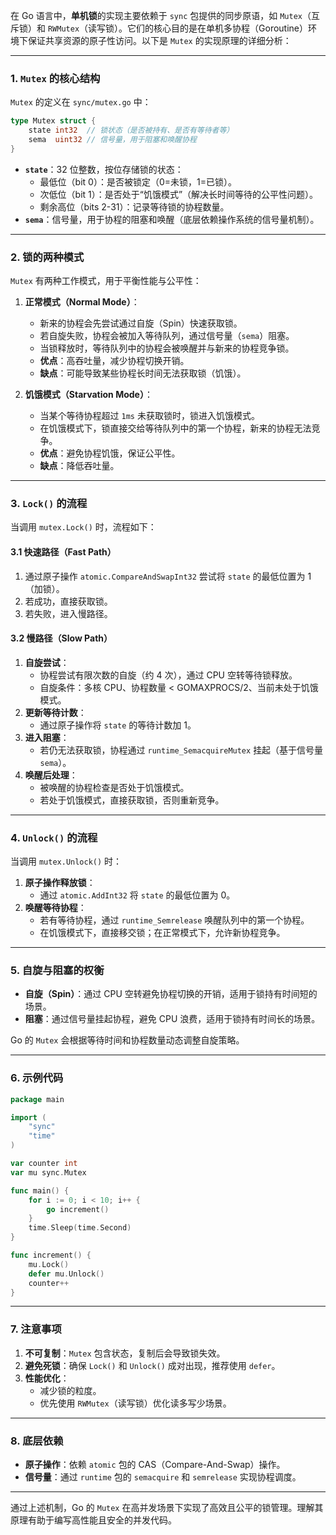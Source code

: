 在 Go 语言中，**单机锁**的实现主要依赖于 `sync` 包提供的同步原语，如 `Mutex`（互斥锁）和 `RWMutex`（读写锁）。它们的核心目的是在单机多协程（Goroutine）环境下保证共享资源的原子性访问。以下是 `Mutex` 的实现原理的详细分析：

---

### 1. `Mutex` 的核心结构

`Mutex` 的定义在 `sync/mutex.go` 中：

```go
type Mutex struct {
    state int32  // 锁状态（是否被持有、是否有等待者等）
    sema  uint32 // 信号量，用于阻塞和唤醒协程
}
```

- **`state`**：32 位整数，按位存储锁的状态：
  - 最低位（bit 0）：是否被锁定（0=未锁，1=已锁）。
  - 次低位（bit 1）：是否处于“饥饿模式”（解决长时间等待的公平性问题）。
  - 剩余高位（bits 2-31）：记录等待锁的协程数量。
- **`sema`**：信号量，用于协程的阻塞和唤醒（底层依赖操作系统的信号量机制）。

---

### 2. 锁的两种模式

`Mutex` 有两种工作模式，用于平衡性能与公平性：

1. **正常模式（Normal Mode）**：

   - 新来的协程会先尝试通过自旋（Spin）快速获取锁。
   - 若自旋失败，协程会被加入等待队列，通过信号量（`sema`）阻塞。
   - 当锁释放时，等待队列中的协程会被唤醒并与新来的协程竞争锁。
   - **优点**：高吞吐量，减少协程切换开销。
   - **缺点**：可能导致某些协程长时间无法获取锁（饥饿）。

2. **饥饿模式（Starvation Mode）**：
   - 当某个等待协程超过 `1ms` 未获取锁时，锁进入饥饿模式。
   - 在饥饿模式下，锁直接交给等待队列中的第一个协程，新来的协程无法竞争。
   - **优点**：避免协程饥饿，保证公平性。
   - **缺点**：降低吞吐量。

---

### 3. `Lock()` 的流程

当调用 `mutex.Lock()` 时，流程如下：

#### 3.1 快速路径（Fast Path）

1. 通过原子操作 `atomic.CompareAndSwapInt32` 尝试将 `state` 的最低位置为 1（加锁）。
2. 若成功，直接获取锁。
3. 若失败，进入慢路径。

#### 3.2 慢路径（Slow Path）

1. **自旋尝试**：
   - 协程尝试有限次数的自旋（约 4 次），通过 CPU 空转等待锁释放。
   - 自旋条件：多核 CPU、协程数量 < GOMAXPROCS/2、当前未处于饥饿模式。
2. **更新等待计数**：
   - 通过原子操作将 `state` 的等待计数加 1。
3. **进入阻塞**：
   - 若仍无法获取锁，协程通过 `runtime_SemacquireMutex` 挂起（基于信号量 `sema`）。
4. **唤醒后处理**：
   - 被唤醒的协程检查是否处于饥饿模式。
   - 若处于饥饿模式，直接获取锁，否则重新竞争。

---

### 4. `Unlock()` 的流程

当调用 `mutex.Unlock()` 时：

1. **原子操作释放锁**：
   - 通过 `atomic.AddInt32` 将 `state` 的最低位置为 0。
2. **唤醒等待协程**：
   - 若有等待协程，通过 `runtime_Semrelease` 唤醒队列中的第一个协程。
   - 在饥饿模式下，直接移交锁；在正常模式下，允许新协程竞争。

---

### 5. 自旋与阻塞的权衡

- **自旋（Spin）**：通过 CPU 空转避免协程切换的开销，适用于锁持有时间短的场景。
- **阻塞**：通过信号量挂起协程，避免 CPU 浪费，适用于锁持有时间长的场景。

Go 的 `Mutex` 会根据等待时间和协程数量动态调整自旋策略。

---

### 6. 示例代码

```go
package main

import (
    "sync"
    "time"
)

var counter int
var mu sync.Mutex

func main() {
    for i := 0; i < 10; i++ {
        go increment()
    }
    time.Sleep(time.Second)
}

func increment() {
    mu.Lock()
    defer mu.Unlock()
    counter++
}
```

---

### 7. 注意事项

1. **不可复制**：`Mutex` 包含状态，复制后会导致锁失效。
2. **避免死锁**：确保 `Lock()` 和 `Unlock()` 成对出现，推荐使用 `defer`。
3. **性能优化**：
   - 减少锁的粒度。
   - 优先使用 `RWMutex`（读写锁）优化读多写少场景。

---

### 8. 底层依赖

- **原子操作**：依赖 `atomic` 包的 CAS（Compare-And-Swap）操作。
- **信号量**：通过 `runtime` 包的 `semacquire` 和 `semrelease` 实现协程调度。

---

通过上述机制，Go 的 `Mutex` 在高并发场景下实现了高效且公平的锁管理。理解其原理有助于编写高性能且安全的并发代码。
